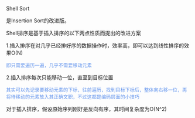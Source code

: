 Shell Sort

是Insertion Sort的改进版。

Shell排序是基于插入排序的以下两点性质而提出的改进方案

1.插入排序在对几乎已经排好序的数据操作时，效率高，即可以达到线性排序的效果O(N)

<font color="#6495ed" size="2">即只需要遍历一遍，几乎不需要移动元素</font>

2.插入排序每次只能移动一位，直至到目标位置

<font color="#6495ed" size="2">其实可以先记录要移动元素的下标，往前遍历，找到目标下标后，整体向右移一位，再将待移动的元素放入其正确文职，不过这都是编码层面的小技巧</font>

对于插入排序，假设原始序列刚好是反向有序，其时间复杂度为O(N^2)